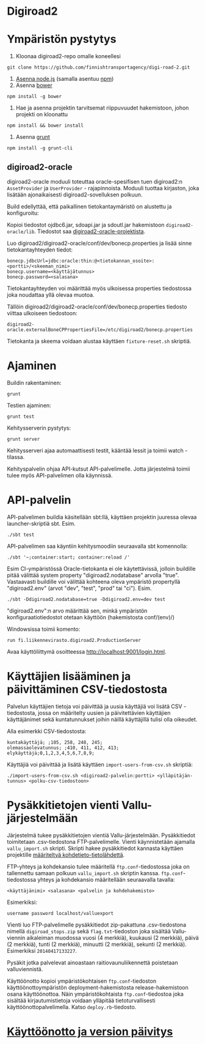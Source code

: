 Digiroad2
=========

Ympäristön pystytys
===================

1. Kloonaa digiroad2-repo omalle koneellesi

  ```
  git clone https://github.com/finnishtransportagency/digi-road-2.git
  ```

1. [Asenna node.js](http://howtonode.org/how-to-install-nodejs) (samalla asentuu [npm](https://npmjs.org/))
1. Asenna [bower](https://github.com/bower/bower)

  ```
  npm install -g bower
  ```

1. Hae ja asenna projektin tarvitsemat riippuvuudet hakemistoon, johon projekti on kloonattu

  ```
  npm install && bower install
  ```

1. Asenna [grunt](http://gruntjs.com/getting-started)

  ```
  npm install -g grunt-cli
  ```

digiroad2-oracle
----------------

digiroad2-oracle moduuli toteuttaa oracle-spesifisen tuen digiroad2:n `AssetProvider` ja `UserProvider` - rajapinnoista.
Moduuli tuottaa kirjaston, joka lisätään ajonaikaisesti digiroad2-sovelluksen polkuun.

Build edellyttää, että paikallinen tietokantaymäristö on alustettu ja konfiguroitu:

Kopioi tiedostot ojdbc6.jar, sdoapi.jar ja sdoutl.jar hakemistoon `digiroad2-oracle/lib`. Tiedostot saa [digiroad2-oracle-projektista](https://github.com/finnishtransportagency/digiroad2-oracle/tree/master/lib).

Luo digiroad2/digiroad2-oracle/conf/dev/bonecp.properties ja lisää sinne tietokantayhteyden tiedot:

```
bonecp.jdbcUrl=jdbc:oracle:thin:@<tietokannan_osoite>:<portti>/<skeeman_nimi>
bonecp.username=<käyttäjätunnus>
bonecp.password=<salasana>
```

Tietokantayhteyden voi määrittää myös ulkoisessa properties tiedostossa joka noudattaa yllä olevaa muotoa.

Tällöin digiroad2/digiroad2-oracle/conf/dev/bonecp.properties tiedosto viittaa ulkoiseen tiedostoon:

```
digiroad2-oracle.externalBoneCPPropertiesFile=/etc/digiroad2/bonecp.properties
```

Tietokanta ja skeema voidaan alustaa käyttäen `fixture-reset.sh` skriptiä.

Ajaminen
========

Buildin rakentaminen:
```
grunt
```

Testien ajaminen:
```
grunt test
```

Kehitysserverin pystytys:
```
grunt server
```
Kehitysserveri ajaa automaattisesti testit, kääntää lessit ja toimii watch -tilassa.

Kehityspalvelin ohjaa API-kutsut API-palvelimelle. Jotta järjestelmä toimii tulee myös API-palvelimen olla käynnissä.

API-palvelin
============

API-palvelimen buildia käsitellään sbt:llä, käyttäen projektin juuressa olevaa launcher-skriptiä sbt. Esim.

```
./sbt test
```

API-palvelimen saa käyntiin kehitysmoodiin seuraavalla sbt komennolla:
```
./sbt '~;container:start; container:reload /'
```

Esim CI-ympäristössä Oracle-tietokanta ei ole käytettävissä, jolloin buildille pitää välittää system property "digiroad2.nodatabase" arvolla "true".
Vastaavasti buildille voi välittää kohteena oleva ympäristö propertyllä "digiroad2.env" (arvot "dev", "test", "prod" tai "ci"). Esim.

```
./sbt -Ddigiroad2.nodatabase=true -Ddigiroad2.env=dev test
```

"digiroad2.env":n arvo määrittää sen, minkä ympäristön konfiguraatiotiedostot otetaan käyttöön (hakemistosta conf/(env)/)

Windowsissa toimii komento:
```
run fi.liikennevirasto.digiroad2.ProductionServer
```

Avaa käyttöliittymä osoitteessa <http://localhost:9001/login.html>.

Käyttäjien lisääminen ja päivittäminen CSV-tiedostosta
======================================================

Palvelun käyttäjien tietoja voi päivittää ja uusia käyttäjiä voi lisätä CSV - tiedostosta, jossa on määritelty uusien ja päivitettävien käyttäjien käyttäjänimet sekä kuntatunnukset joihin näillä käyttäjillä tulisi olla oikeudet.

Alla esimerkki CSV-tiedostosta:
```
kuntakäyttäjä; ;105, 258, 248, 245;
olemassaolevatunnus; ;410, 411, 412, 413;
elykäyttäjä;0,1,2,3,4,5,6,7,8,9;
```

Käyttäjiä voi päivittää ja lisätä käyttäen `import-users-from-csv.sh` skriptiä:
```
./import-users-from-csv.sh <digiroad2-palvelin:portti> <ylläpitäjän-tunnus> <polku-csv-tiedostoon>
```

Pysäkkitietojen vienti Vallu-järjestelmään
==========================================

Järjestelmä tukee pysäkkitietojen vientiä Vallu-järjestelmään. Pysäkkitiedot toimitetaan .csv-tiedostona FTP-palvelimelle. Vienti käynnistetään ajamalla `vallu_import.sh` skripti. Skripti hakee pysäkkitiedot kannasta käyttäen projektille [määriteltyä kohdetieto-tietolähdettä](#DataProviders).

FTP-yhteys ja kohdekansio tulee määritellä `ftp.conf`-tiedostossa joka on tallennettu samaan polkuun `vallu_import.sh` skriptin kanssa. `ftp.conf`-tiedostossa yhteys ja kohdekansio määritellään seuraavalla tavalla:
```
<käyttäjänimi> <salasana> <palvelin ja kohdehakemisto>
```

Esimerkiksi:
```
username password localhost/valluexport
```

Vienti luo FTP-palvelimelle pysäkkitiedot zip-pakattuna .csv-tiedostona nimellä `digiroad_stops.zip` sekä `flag.txt`-tiedoston joka sisältää Vallu-viennin aikaleiman muodossa vuosi (4 merkkiä), kuukausi (2 merkkiä), päivä (2 merkkiä), tunti (2 merkkiä), minuutti (2 merkkiä), sekunti (2 merkkiä). Esimerkiksi `20140417133227`.

Pysäkit jotka palvelevat ainoastaan raitiovaunuliikennettä poistetaan valluviennistä.

Käyttöönotto kopioi ympäristökohtaisen `ftp.conf`-tiedoston käyttöönottoympäristön deployment-hakemistosta release-hakemistoon osana käyttöönottoa. Näin ympäristökohtaista `ftp.conf`-tiedostoa joka sisältää kirjautumistietoja voidaan ylläpitää tietoturvallisesti käyttöönottopalvelimella. Katso `deploy.rb`-tiedosto.

[Käyttöönotto ja version päivitys](Deployment.md)
=================================================
